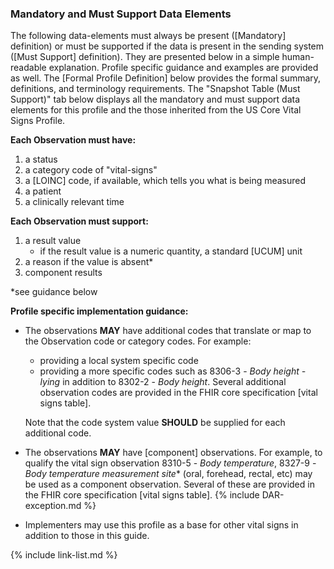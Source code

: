 
### Mandatory and Must Support Data Elements

The following data-elements must always be present ([Mandatory] definition) or must be supported if the data is present in the sending system ([Must Support] definition). They are presented below in a simple human-readable explanation. Profile specific guidance and examples are provided as well.  The [Formal Profile Definition] below provides the  formal summary, definitions, and terminology requirements.  The "Snapshot Table (Must Support)" tab below displays all the mandatory and must support data elements for this profile and the those inherited from the US Core Vital Signs Profile.

**Each Observation must have:**

1. a status
1. a category code of "vital-signs"
1. a [LOINC] code, if available, which tells you what is being measured
1.  a patient
1. a clinically relevant time

**Each Observation must support:**

1.  a result value
    - if the result value is a numeric quantity, a standard [UCUM] unit
1.  a reason if the value is absent*
1.  component results

*see guidance below

**Profile specific implementation guidance:**

- The observations **MAY** have additional codes that translate or map to the Observation code or category codes. For example:
   -  providing a local system specific code
   -  providing a more specific codes such as 8306-3 - *Body height - lying* in addition to 8302-2 - *Body height*.  Several additional observation codes are provided in the FHIR core specification [vital signs table].

  Note that the code system value **SHOULD** be supplied for each additional code.
- The observations **MAY** have [component] observations. For example, to qualify the vital sign observation 8310-5 - *Body temperature*, 8327-9 - *Body temperature measurement site** (oral, forehead, rectal, etc) may be used as a component observation. Several of these are provided in the FHIR core specification [vital signs table].
{% include DAR-exception.md %}
- Implementers may use this profile as a base for other vital signs in addition to those in this guide.

{% include link-list.md %}
